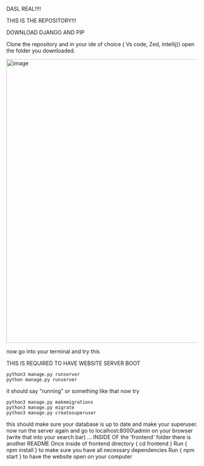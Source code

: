 DASL REAL!!!!

THIS IS THE REPOSITORY!!!

DOWNLOAD DJANGO AND PIP 

Clone the repository and in your ide of choice ( Vs code, Zed, Intellij)) open the folder you downloaded. 

<img width="745" alt="image" src="https://github.com/justin07-12/DASL/assets/123420781/3fe0fec4-2de1-48d1-9c6f-bdba8d477469">

now go into your terminal and try this

THIS IS REQUIRED TO HAVE WEBSITE SERVER BOOT
```
python3 manage.py runserver
python manage.py runserver
```
it should say "running" or something like that 
now try 

```
python3 manage.py makemigrations
python3 manage.py migrate
python3 manage.py createsuperuser
```

this should make sure your database is up to date and make your superuser.
now run the server again and go to localhost:8000\admin on your browser (write that into your search bar) 
... 
INSIDE OF the 'frontend' folder there is another README
    Once inside of frontend directory { cd frontend }
    Run { npm install } to make sure you have all necessary dependencies
    Run { npm start } to have the website open on your computer


